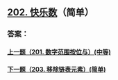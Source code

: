 ## [202. 快乐数](https://leetcode-cn.com/problems/happy-number/)（简单）





### 答案：



#### [上一题（201. 数字范围按位与）(中等)](https://github.com/sdwwld/leetCode/blob/master/src/main/java/com/wld/java/leetcode/leetCode0201.md)

#### [下一题（203. 移除链表元素）(简单)](https://github.com/sdwwld/leetCode/blob/master/src/main/java/com/wld/java/leetcode/leetCode0203.md)